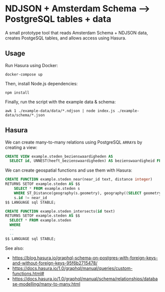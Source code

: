# NDJSON + Amsterdam Schema ⟶ PostgreSQL tables + data

A small prototype tool that reads Amsterdam Schema + NDJSON data, creates PostgeSQL tables, and allows access using Hasura.

## Usage

Run Hasura using Docker:

    docker-compose up

Then, install Node.js dependencies:

    npm install

Finally, run the script with the example data & schema:

    awk 1 ./example-data/data/*.ndjson | node index.js ./example-data/schema/*.json

## Hasura

We can create many-to-many relations using PostgreSQL `ARRAY`s by creating a view:

~~~sql
CREATE VIEW example.steden_bezienswaardigheden AS
  SELECT id, UNNEST(heeft_bezienswaardigheden) AS bezienswaardigheid FROM example.steden
~~~

We can create geospatial functions and use them with Hasura:

~~~sql
CREATE FUNCTION example.steden_near(near_id text, distance integer)
RETURNS SETOF example.steden AS $$
    SELECT * FROM example.steden s
    WHERE ST_Distance(geography(s.geometry), geography((SELECT geometry FROM example.steden s where s.id = near_id))) <= distance AND
    s.id != near_id
$$ LANGUAGE sql STABLE;
~~~

~~~sql
CREATE FUNCTION example.steden_intersects(id text)
RETURNS SETOF example.steden AS $$
  SELECT * FROM example.steden
  WHERE
  --
  --
$$ LANGUAGE sql STABLE;
~~~

See also:

- https://blog.hasura.io/graphql-schema-on-postgres-with-foreign-keys-and-without-foreign-keys-95f6b2715478/
- https://docs.hasura.io/1.0/graphql/manual/queries/custom-functions.html#
- https://docs.hasura.io/1.0/graphql/manual/schema/relationships/database-modelling/many-to-many.html